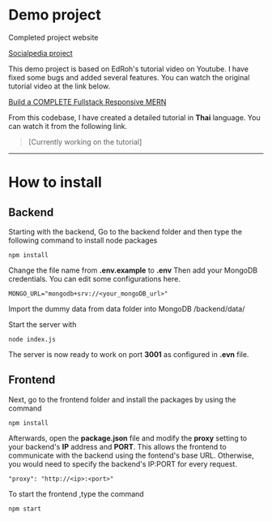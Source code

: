 # Demo project
Completed project website

[Socialpedia project](https://social-mern-image-nhvl2sce2q-as.a.run.app/)

This demo project is based on EdRoh's tutorial video on Youtube. I have fixed some bugs and added several features. You can watch the original tutorial video at the link below.

[Build a COMPLETE Fullstack Responsive MERN](https://www.youtube.com/watch?v=K8YELRmUb5o)

From this codebase, I have created a detailed tutorial in **Thai** language. You can watch it from the following link.

> [Currently working on the tutorial]

---
# How to install
## **Backend**
Starting with the backend, Go to the backend folder and then type the following command to install node packages

    npm install
    
Change the file name from  **.env.example** to **.env**
Then add your MongoDB credentials. You can edit some configurations here.

    MONGO_URL="mongodb+srv://<your_mongoDB_url>"

Import the dummy data from data folder into MongoDB
    /backend/data/

Start the server with

    node index.js

The server is now ready to work on port **3001** as configured in **.evn** file.

## **Frontend**
Next, go to the frontend folder and install the packages by using the command 

    npm install

Afterwards, open the **package.json** file and modify the **proxy** setting to your backend's **IP** address and **PORT**. This allows the frontend to communicate with the backend using the fontend's base URL. Otherwise, you would need to specify the backend's IP:PORT for every request.

    "proxy": "http://<ip>:<port>"

To start the frontend ,type the command

    npm start

